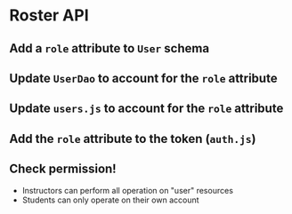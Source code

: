 # Roster API

## Add a `role` attribute to `User` schema

## Update `UserDao` to account for the `role` attribute

## Update `users.js` to account for the `role` attribute

## Add the `role` attribute to the token (`auth.js`)

## Check permission!

- Instructors can perform all operation on "user" resources
- Students can only operate on their own account
